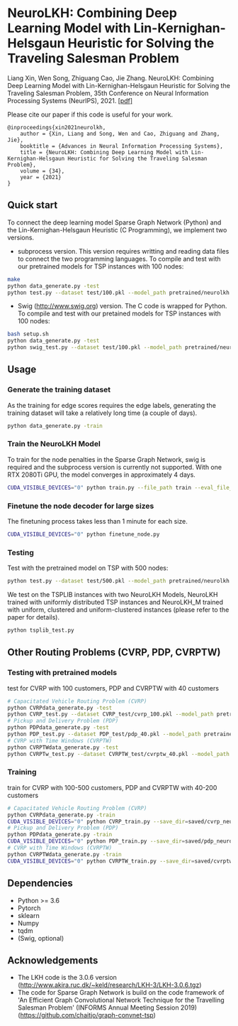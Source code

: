 # NeuroLKH: Combining Deep Learning Model with Lin-Kernighan-Helsgaun Heuristic for Solving the Traveling Salesman Problem
Liang Xin, Wen Song, Zhiguang Cao, Jie Zhang. NeuroLKH: Combining Deep Learning Model with Lin-Kernighan-Helsgaun Heuristic for Solving the Traveling Salesman Problem, 35th Conference on Neural Information Processing Systems (NeurIPS), 2021. [[pdf]](https://arxiv.org/pdf/2110.07983.pdf)

Please cite our paper if this code is useful for your work.
```
@inproceedings{xin2021neurolkh,
    author = {Xin, Liang and Song, Wen and Cao, Zhiguang and Zhang, Jie},
    booktitle = {Advances in Neural Information Processing Systems},
    title = {NeuroLKH: Combining Deep Learning Model with Lin-Kernighan-Helsgaun Heuristic for Solving the Traveling Salesman Problem},
    volume = {34},
    year = {2021}
}
```

## Quick start
To connect the deep learning model Sparse Graph Network (Python) and the Lin-Kernighan-Helsgaun Heuristic (C Programming), we implement two versions.
* subprocess version. This version requires writting and reading data files to connect the two programming languages. To compile and test with our pretrained models for TSP instances with 100 nodes:
```bash
make
python data_generate.py -test
python test.py --dataset test/100.pkl --model_path pretrained/neurolkh.pt --n_samples 1000 --lkh_trials 1000 --neurolkh_trials 1000
```
* Swig (http://www.swig.org) version. The C code is wrapped for Python. To compile and test with our pretained models for TSP instances with 100 nodes:
```bash
bash setup.sh
python data_generate.py -test
python swig_test.py --dataset test/100.pkl --model_path pretrained/neurolkh.pt --n_samples 1000 --lkh_trials 1000 --neurolkh_trials 1000
```

## Usage
### Generate the training dataset
As the training for edge scores requires the edge labels, generating the training dataset will take a relatively long time (a couple of days).
```bash
python data_generate.py -train
```
### Train the NeuroLKH Model 
To train for the node penalties in the Sparse Graph Network, swig is required and the subprocess version is currently not supported. With one RTX 2080Ti GPU, the model converges in approximately 4 days.
```bash
CUDA_VISIBLE_DEVICES="0" python train.py --file_path train --eval_file_path val --eval_batch_size=100 --save_dir=saved/tsp_neurolkh --learning_rate=0.0001
```
### Finetune the node decoder for large sizes
The finetuning process takes less than 1 minute for each size.
```bash
CUDA_VISIBLE_DEVICES="0" python finetune_node.py
```
### Testing
Test with the pretrained model on TSP with 500 nodes:
```bash
python test.py --dataset test/500.pkl --model_path pretrained/neurolkh.pt --n_samples 1000 --lkh_trials 1000 --neurolkh_trials 1000
```
We test on the TSPLIB instances with two NeuroLKH Models, NeuroLKH trained with uniformly distributed TSP instances and NeuroLKH_M trained with uniform, clustered and uniform-clustered instances (please refer to the paper for details).
```bash
python tsplib_test.py
```

## Other Routing Problems (CVRP, PDP, CVRPTW)
### Testing with pretrained models
test for CVRP with 100 customers, PDP and CVRPTW with 40 customers
```bash
# Capacitated Vehicle Routing Problem (CVRP)
python CVRPdata_generate.py -test
python CVRP_test.py --dataset CVRP_test/cvrp_100.pkl --model_path pretrained/cvrp_neurolkh.pt --n_samples 1000 --lkh_trials 10000 --neurolkh_trials 10000
# Pickup and Delivery Problem (PDP)
python PDPdata_generate.py -test
python PDP_test.py --dataset PDP_test/pdp_40.pkl --model_path pretrained/pdp_neurolkh.pt --n_samples 1000 --lkh_trials 10000 --neurolkh_trials 10000
# CVRP with Time Windows (CVRPTW)
python CVRPTWdata_generate.py -test
python CVRPTw_test.py --dataset CVRPTW_test/cvrptw_40.pkl --model_path pretrained/cvrptw_neurolkh.pt --n_samples 1000 --lkh_trials 10000 --neurolkh_trials 10000
```
### Training
train for CVRP with 100-500 customers, PDP and CVRPTW with 40-200 customers
```bash
# Capacitated Vehicle Routing Problem (CVRP)
python CVRPdata_generate.py -train
CUDA_VISIBLE_DEVICES="0" python CVRP_train.py --save_dir=saved/cvrp_neurolkh
# Pickup and Delivery Problem (PDP)
python PDPdata_generate.py -train
CUDA_VISIBLE_DEVICES="0" python PDP_train.py --save_dir=saved/pdp_neurolkh
# CVRP with Time Windows (CVRPTW)
python CVRPTWdata_generate.py -train
CUDA_VISIBLE_DEVICES="0" python CVRPTW_train.py --save_dir=saved/cvrptw_neurolkh
```

## Dependencies
* Python >= 3.6
* Pytorch
* sklearn
* Numpy
* tqdm
* (Swig, optional)

## Acknowledgements
* The LKH code is the 3.0.6 version (http://www.akira.ruc.dk/~keld/research/LKH-3/LKH-3.0.6.tgz)
* The code for Sparse Graph Network is build on the code framework of 'An Efficient Graph Convolutional Network Technique for the Travelling Salesman Problem' (INFORMS Annual Meeting Session 2019) (https://github.com/chaitjo/graph-convnet-tsp)
